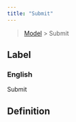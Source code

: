 ```yaml
---
title: "Submit"
---
```


> [Model](./../) > Submit

## Label

### English
Submit


## Definition



    
